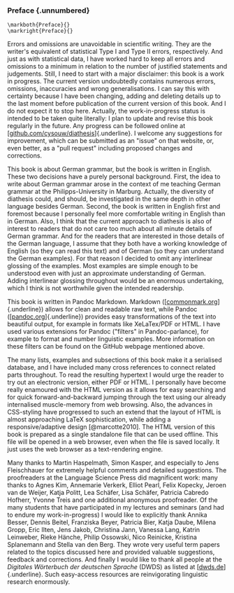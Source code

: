 ### Preface {.unnumbered}

```{=latex}
\markboth{Preface}{}
\markright{Preface}{}
```

Errors and omissions are unavoidable in scientific writing. They are the writer's equivalent of statistical Type I and Type II errors, respectively. And just as with statistical data, I have worked hard to keep all errors and omissions to a minimum in relation to the number of justified statements and judgements. Still, I need to start with a major disclaimer: this book is a work in progress. The current version undoubtedly contains numerous errors, omissions, inaccuracies and wrong generalisations. I can say this with certainty because I have been changing, adding and deleting details up to the last moment before publication of the current version of this book. And I do not expect it to stop here. Actually, the work-in-progress status is intended to be taken quite literally: I plan to update and revise this book regularly in the future. Any progress can be followed online at [[github.com/cysouw/diathesis](https://github.com/cysouw/diathesis)]{.underline}. I welcome any suggestions for improvement, which can be submitted as an "issue" on that website, or, even better, as a "pull request" including proposed changes and corrections.

This book is about German grammar, but the book is written in English. These two decisions have a purely personal background. First, the idea to write about German grammar arose in the context of me teaching German grammar at the Philipps-University in Marburg. Actually, the diversity of diathesis could, and should, be investigated in the same depth in other language besides German. Second, the book is written in English first and foremost because I personally feel more comfortable writing in English than in German. Also, I think that the current approach to diathesis is also of interest to readers that do not care too much about all minute details of German grammar. And for the readers that are interested in those details of the German language, I assume that they both have a working knowledge of English (so they can read this text) and of German (so they can understand the German examples). For that reason I decided to omit any interlinear glossing of the examples. Most examples are simple enough to be understood even with just an approximate understanding of German. Adding interlinear glossing throughout would be an enormous undertaking, which I think is not worthwhile given the intended readership.

This book is written in Pandoc Markdown. Markdown ([[commonmark.org](https://commonmark.org)]{.underline}) allows for clean and readable raw text, while Pandoc ([[pandoc.org](https://pandoc.org)]{.underline}) provides easy transformations of the text into beautiful output, for example in formats like XeLaTex/PDF or HTML. I have used various extensions for Pandoc ("filters" in Pandoc-parlance), for example to format and number linguistic examples. More information on these filters can be found on the GitHub webpage mentioned above. 

The many lists, examples and subsections of this book make it a serialised database, and I have included many cross references to connect related parts throughout. To read the resulting hypertext I would urge the reader to try out an electronic version, either PDF or HTML. I personally have become really enamoured with the HTML version as it allows for easy searching and for quick forward-and-backward jumping through the text using our already internalised muscle-memory from web browsing. Also, the advances in CSS-styling have progressed to such an extend that the layout of HTML is almost approaching LaTeX sophistication, while adding a responsive/adaptive design [@marcotte2010]. The HTML version of this book is prepared as a single standalone file that can be used offline. This file will be opened in a web browser, even when the file is saved locally. It just uses the web browser as a text-rendering engine. 

Many thanks to Martin Haspelmath, Simon Kasper, and especially to Jens Fleischhauer for extremely helpful comments and detailed suggestions. The proofreaders at the Language Science Press did magnificent work: many thanks to Agnes Kim, Annemarie Verkerk, Elliot Pearl, Felix Kopecky, Jeroen van de Weijer, Katja Politt, Lea Schäfer, Lisa Schäfer, Patricia Cabredo Hofherr, Yvonne Treis and one additional anonymous proofreader. Of the many students that have participated in my lectures and seminars (and had to endure my work-in-progress) I would like to explicitly thank Annika Besser, Dennis Beitel, Franziska Beyer, Patricia Bier, Katja Daube, Milena Gropp, Eric Ilten, Jens Jakob, Christina Jann, Vanessa Lang, Katrin Leinweber, Rieke Hänche, Philip Ossowski, Nico Reinicke, Kristina Splanemann and Stella van den Berg. They wrote very useful term papers related to the topics discussed here and provided valuable suggestions, feedback and corrections. And finally I would like to thank all people at the *Digitales Wörterbuch der deutschen Sprache* (DWDS) as listed at [[dwds.de](https://www.dwds.de/d/projektgruppe)]{.underline}. Such easy-access resources are reinvigorating linguistic research enormously.
